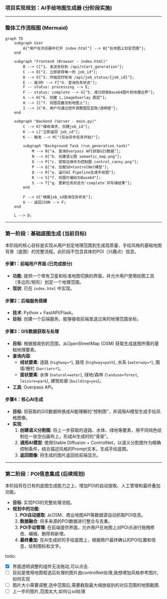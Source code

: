 ### **项目实现规划：AI手绘地图生成器 (分阶段实施)**

---

### **整体工作流程图 (Mermaid)**

```mermaid
graph TD
    subgraph User
        A["用户在浏览器中打开 index.html"] --> B{"在地图上划定范围"};
    end

    subgraph "Frontend (Browser - index.html)"
        B --> C["1. 发送坐标到 /api/start_generation"];
        C --> D["2. 立即获得唯一的 job_id"];
        D --> E{"3. 开始定时轮询 /api/job_status/{job_id}"};
        E -- 每3秒 --> F["4. 查询任务状态"];
        F -- status: processing --> E;
        F -- status: complete --> G["5. 成功获取Base64图片和地理边界"];
        G --> H["6. 创建 L.imageOverlay 图层"];
        H --> I["7. 将图层叠加到地图上"];
        I --> J{"8. 用户可通过控件调整图层显隐/透明度"};
    end

    subgraph "Backend (Server - main.py)"
        C --> K["接收请求, 创建job_id"];
        K --> L["立即返回 job_id"];
        K -- 触发 --> M["(后台异步任务开始)"];
        
        subgraph "Background Task (run_generation_task)"
            M --> N["a. 查询Overpass API获取GIS数据"];
            N --> O["b. 创建语义图 semantic_map.png"];
            O --> P["c. 提取边缘作为控制图 control_canny.png"];
            P --> Q["d. 加载SD+ControlNet模型"];
            Q --> R["e. 运行AI Pipeline生成手绘图"];
            R --> S["f. 将图片编码为Base64"];
            S --> T["g. 更新任务状态为'complete'并存储结果"];
        end

        F --> U["根据job_id查询任务状态"];
        U -- 返回JSON --> F;
    end

    L --> D;
```

---

### **第一阶段：基础底图生成 (当前目标)**

本阶段的核心目标是实现从用户划定地理范围到生成高质量、手绘风格的基础地图背景（底图）的完整流程。此阶段不包含具体的POI（兴趣点）信息。

#### **步骤1：前端用户界面 (已完成部分)**
*   **功能**: 提供一个带有卫星和标准地图切换的界面，并允许用户使用绘图工具（多边形/矩形）划定一个地理范围。
*   **现状**: 已在 `index.html` 中实现。

#### **步骤2：后端服务搭建**
*   **技术**: Python + FastAPI/Flask。
*   **目标**: 创建一个后端服务，能够接收前端发送过来的地理范围坐标。

#### **步骤3：GIS数据获取与处理**
*   **目标**: 根据接收到的范围，从OpenStreetMap (OSM) 获取生成底图所需的基础地理要素。
*   **查询内容**: 
    *   **线状要素**: 道路 (`highway=*`), 路径 (`highway=path`), 水系 (`waterway=*`), 围墙/栅栏 (`barrier=*`)。
    *   **面状要素**: 水体 (`natural=water`), 绿地/森林 (`landuse=forest`, `leisure=park`), 建筑轮廓 (`building=yes`)。
*   **工具**: Overpass API。

#### **步骤4：核心AI生成**
*   **目标**: 将获取的GIS数据转换成AI能理解的“控制图”，并调用AI模型生成手绘风格图像。
*   **实现**: 
    1.  **创建语义分割图**: 将上一步获取的道路、水体、绿地等要素，用不同纯色绘制在一张空白画布上，形成AI生成时的“骨架”。
    2.  **调用AI模型**: 使用Stable Diffusion + ControlNet，以语义分割图作为精确控制条件，结合描述风格的Prompt文本，生成手绘底图。
    3.  **返回图像**: 将生成的图片返回给前端显示。

---

### **第二阶段：POI信息集成 (后续规划)**

本阶段将在已有的底图生成能力之上，增加POI的自动提取、人工管理和最终叠加功能。

*   **目标**: 实现POI的完整处理流程。
*   **规划中的功能**: 
    1.  **POI自动提取**: 从OSM、商业地图API等数据源自动抓取POI信息。
    2.  **数据融合**: 将多来源的POI数据进行整合与去重。
    3.  **POI手动管理**: 在前端提供界面，允许用户在地图上对POI点进行拖拽修改、编辑、删除和新增。
    4.  **最终叠加**: 在AI生成好的手绘底图上，根据用户最终确认的POI位置和信息，绘制图标和文字。



todo:
- [X] 界面透明调整的组件无法拖动,可以点击.
- [ ] 目前是使用地图框选后处理的图片由controlNet处理,我想增加风格参考图片,如何实现
- [ ] 图片大小需要调整,选中范围后,需要截取最大缩放级别的对应范围的地图截图.
- [ ] 上一步的图片,范围太大,如何让sd处理 